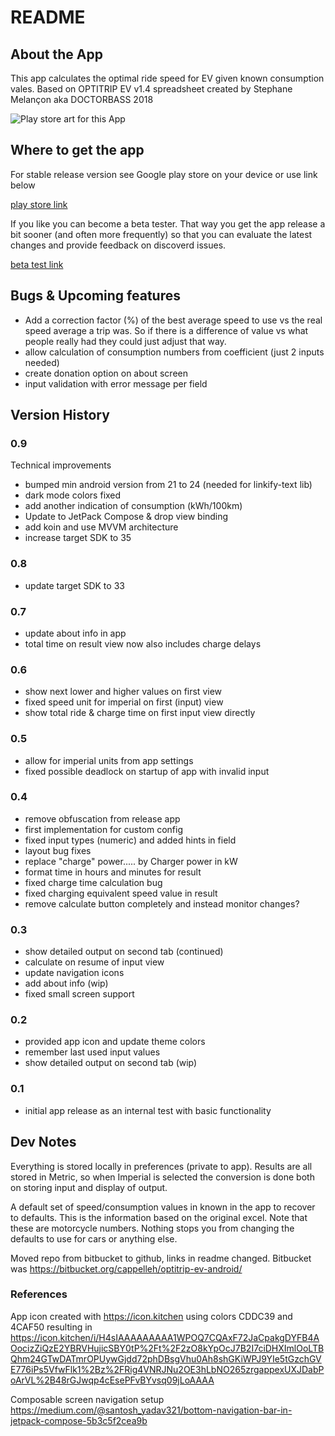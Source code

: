 # README #

## About the App

This app calculates the optimal ride speed for EV given known consumption vales. Based on
OPTITRIP EV v1.4 spreadsheet created by Stephane Melançon aka DOCTORBASS 2018

![Play store art for this App](https://i.ibb.co/f25dYPQ/functieafbeelding.jpg)

## Where to get the app

For stable release version see Google play store on your device or use link below

[play store link](https://play.google.com/store/apps/details?id=be.hcpl.android.optitripev)

If you like you can become a beta tester. That way you get the app release a bit sooner (and often
more frequently) so that you can evaluate the latest changes and provide feedback on discoverd issues.

[beta test link](https://play.google.com/apps/testing/be.hcpl.android.optitripev)

## Bugs & Upcoming features

* Add a correction factor (%) of the best average speed to use vs the real speed average a trip was. 
  So if there is a difference of value vs what people really had they could just adjust that way.
* allow calculation of consumption numbers from coefficient (just 2 inputs needed)
* create donation option on about screen
* input validation with error message per field

## Version History

### 0.9

Technical improvements

- bumped min android version from 21 to 24 (needed for linkify-text lib)
- dark mode colors fixed
- add another indication of consumption (kWh/100km)
- Update to JetPack Compose & drop view binding
- add koin and use MVVM architecture
- increase target SDK to 35

### 0.8

* update target SDK to 33

### 0.7

* update about info in app
* total time on result view now also includes charge delays

### 0.6

* show next lower and higher values on first view
* fixed speed unit for imperial on first (input) view
* show total ride & charge time on first input view directly

### 0.5

* allow for imperial units from app settings
* fixed possible deadlock on startup of app with invalid input

### 0.4

* remove obfuscation from release app
* first implementation for custom config
* fixed input types (numeric) and added hints in field
* layout bug fixes
* replace "charge" power.....  by Charger  power in kW
* format time in hours and minutes for result
* fixed charge time calculation bug
* fixed charging equivalent speed value in result
* remove calculate button completely and instead monitor changes?

### 0.3

* show detailed output on second tab (continued)
* calculate on resume of input view
* update navigation icons
* add about info (wip)
* fixed small screen support

### 0.2

* provided app icon and update theme colors
* remember last used input values
* show detailed output on second tab (wip)

### 0.1

* initial app release as an internal test with basic functionality

## Dev Notes

Everything is stored locally in preferences (private to app). Results are all stored in Metric, 
so when Imperial is selected the conversion is done both on storing input and display of output.

A default set of speed/consumption values in known in the app to recover to defaults.
This is the information based on the original excel. Note that these are motorcycle
numbers. Nothing stops you from changing the defaults to use for cars or anything else.

Moved repo from bitbucket to github, links in readme changed. 
Bitbucket was https://bitbucket.org/cappelleh/optitrip-ev-android/

### References

App icon created with https://icon.kitchen using colors CDDC39 and 4CAF50 resulting in
https://icon.kitchen/i/H4sIAAAAAAAAA1WPOQ7CQAxF72JaCpakgDYFB4AOocizZiQzE2YBRVHujicSBY0tP%2Ft%2F2zO8kYpOcJ7B2I7ciDHXImlOoLTBQhm24GTwDATmrOPUywGjdd72phDBsgVhu0Ah8shGKiWPJ9YIe5tGzchGVE776iPs5VfwFlk1%2Bz%2FRig4VNRJNu2OE3hLbNO265zrgappexUXJDabPoArVL%2B48rGJwqp4cEsePFvBYvsq09jLoAAAA

Composable screen navigation setup
https://medium.com/@santosh_yadav321/bottom-navigation-bar-in-jetpack-compose-5b3c5f2cea9b
